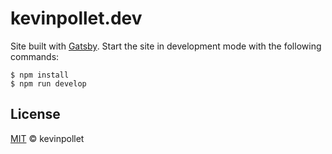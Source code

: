 # kevinpollet.dev

Site built with [Gatsby](https://www.gatsbyjs.org/). 
Start the site in development mode with the following commands:

```shell
$ npm install
$ npm run develop
```

## License

[MIT](./LICENSE.md) © kevinpollet
